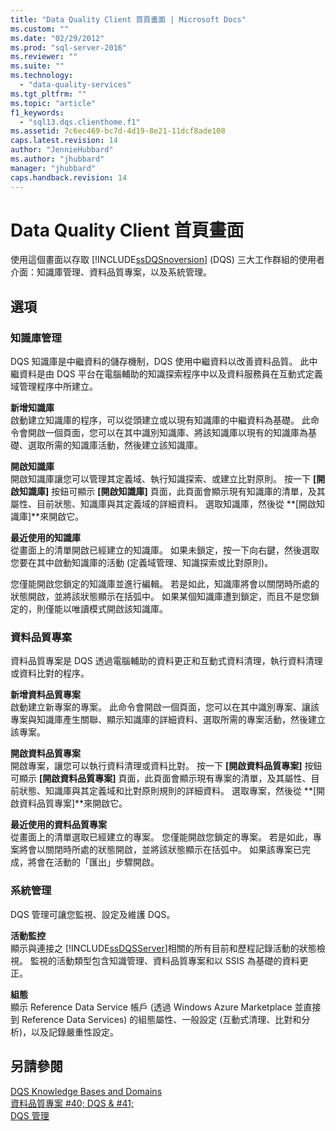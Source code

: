 ```yaml
---
title: "Data Quality Client 首頁畫面 | Microsoft Docs"
ms.custom: ""
ms.date: "02/29/2012"
ms.prod: "sql-server-2016"
ms.reviewer: ""
ms.suite: ""
ms.technology: 
  - "data-quality-services"
ms.tgt_pltfrm: ""
ms.topic: "article"
f1_keywords: 
  - "sql13.dqs.clienthome.f1"
ms.assetid: 7c6ec469-bc7d-4d19-8e21-11dcf8ade108
caps.latest.revision: 14
author: "JennieHubbard"
ms.author: "jhubbard"
manager: "jhubbard"
caps.handback.revision: 14
---
```

# Data Quality Client 首頁畫面
  使用這個畫面以存取 [!INCLUDE[ssDQSnoversion](../includes/ssdqsnoversion-md.md)] (DQS) 三大工作群組的使用者介面：知識庫管理、資料品質專案，以及系統管理。  
  
## 選項  
  
### 知識庫管理  
 DQS 知識庫是中繼資料的儲存機制，DQS 使用中繼資料以改善資料品質。 此中繼資料是由 DQS 平台在電腦輔助的知識探索程序中以及資料服務員在互動式定義域管理程序中所建立。  
  
 **新增知識庫**  
 啟動建立知識庫的程序，可以從頭建立或以現有知識庫的中繼資料為基礎。 此命令會開啟一個頁面，您可以在其中識別知識庫、將該知識庫以現有的知識庫為基礎、選取所需的知識庫活動，然後建立該知識庫。  
  
 **開啟知識庫**  
 開啟知識庫讓您可以管理其定義域、執行知識探索、或建立比對原則。 按一下 **[開啟知識庫]** 按鈕可顯示 **[開啟知識庫]** 頁面，此頁面會顯示現有知識庫的清單，及其屬性、目前狀態、知識庫與其定義域的詳細資料。 選取知識庫，然後從 **[開啟知識庫]**來開啟它。  
  
 **最近使用的知識庫**  
 從畫面上的清單開啟已經建立的知識庫。 如果未鎖定，按一下向右鍵，然後選取您要在其中啟動知識庫的活動 (定義域管理、知識探索或比對原則)。  
  
 您僅能開啟您鎖定的知識庫並進行編輯。 若是如此，知識庫將會以關閉時所處的狀態開啟，並將該狀態顯示在括弧中。 如果某個知識庫遭到鎖定，而且不是您鎖定的，則僅能以唯讀模式開啟該知識庫。  
  
### 資料品質專案  
 資料品質專案是 DQS 透過電腦輔助的資料更正和互動式資料清理，執行資料清理或資料比對的程序。  
  
 **新增資料品質專案**  
 啟動建立新專案的專案。 此命令會開啟一個頁面，您可以在其中識別專案、讓該專案與知識庫產生關聯、顯示知識庫的詳細資料、選取所需的專案活動，然後建立該專案。  
  
 **開啟資料品質專案**  
 開啟專案，讓您可以執行資料清理或資料比對。 按一下 **[開啟資料品質專案]** 按鈕可顯示 **[開啟資料品質專案]** 頁面，此頁面會顯示現有專案的清單，及其屬性、目前狀態、知識庫與其定義域和比對原則規則的詳細資料。 選取專案，然後從 **[開啟資料品質專案]**來開啟它。  
  
 **最近使用的資料品質專案**  
 從畫面上的清單選取已經建立的專案。 您僅能開啟您鎖定的專案。 若是如此，專案將會以關閉時所處的狀態開啟，並將該狀態顯示在括弧中。 如果該專案已完成，將會在活動的「匯出」步驟開啟。  
  
### 系統管理  
 DQS 管理可讓您監視、設定及維護 DQS。  
  
 **活動監控**  
 顯示與連接之 [!INCLUDE[ssDQSServer](../includes/ssdqsserver-md.md)]相關的所有目前和歷程記錄活動的狀態檢視。 監視的活動類型包含知識管理、資料品質專案和以 SSIS 為基礎的資料更正。  
  
 **組態**  
 顯示 Reference Data Service 帳戶 (透過 Windows Azure Marketplace 並直接到 Reference Data Services) 的組態屬性、一般設定 (互動式清理、比對和分析)，以及記錄嚴重性設定。  
  
## 另請參閱  
 [DQS Knowledge Bases and Domains](../data-quality-services/dqs-knowledge-bases-and-domains.md)   
 [資料品質專案 #40; DQS & #41;](../data-quality-services/data-quality-projects-dqs.md)   
 [DQS 管理](../data-quality-services/dqs-administration.md)  
  
  